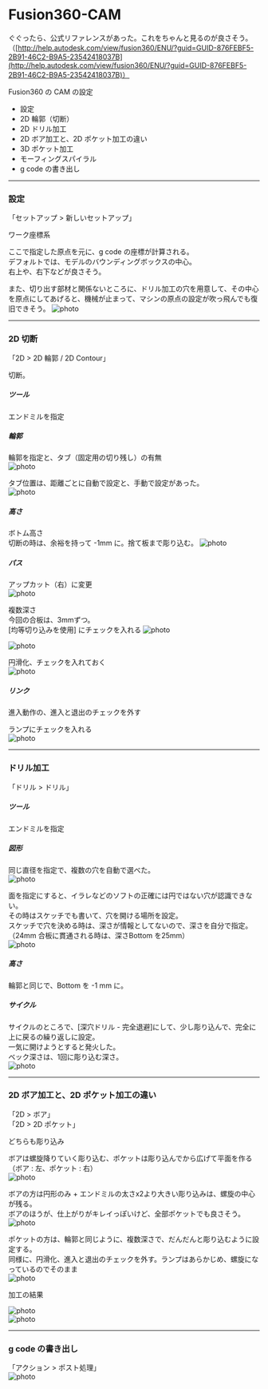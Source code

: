 # Fusion360-CAM  



ぐぐったら、公式リファレンスがあった。これをちゃんと見るのが良さそう。    
（[http://help.autodesk.com/view/fusion360/ENU/?guid=GUID-876FEBF5-2B91-46C2-B9A5-23542418037B](http://help.autodesk.com/view/fusion360/ENU/?guid=GUID-876FEBF5-2B91-46C2-B9A5-23542418037B)）

Fusion360 の CAM の設定  
- 設定  
- 2D 輪郭（切断）  
- 2D ドリル加工  
- 2D ボア加工と、2D ポケット加工の違い  
- 3D ポケット加工  
- モーフィングスパイラル  
- g code の書き出し  


---

### 設定  

「セットアップ > 新しいセットアップ」  

ワーク座標系  

ここで指定した原点を元に、g code の座標が計算される。  
デフォルトでは、モデルのバウンディングボックスの中心。  
右上や、右下などが良さそう。  

また、切り出す部材と関係ないところに、ドリル加工の穴を用意して、その中心を原点にしてあげると、機械が止まって、マシンの原点の設定が吹っ飛んでも復旧できそう。
![photo](photo/setup.png)

---  

### 2D 切断

「2D > 2D 輪郭 / 2D Contour」  

切断。  

##### ツール  

エンドミルを指定  


##### 輪郭  

輪郭を指定と、タブ（固定用の切り残し）の有無  
![photo](photo/contour-1.png)

タブ位置は、距離ごとに自動で設定と、手動で設定があった。  
![photo](photo/tab.png)


##### 高さ  

ボトム高さ  
切断の時は、余裕を持って -1mm に。捨て板まで彫り込む。
![photo](photo/contour-2.png)


##### パス  

アップカット（右）に変更  
![photo](photo/right.png)  


複数深さ  
今回の合板は、3mmずつ。  
[均等切り込みを使用] にチェックを入れる
![photo](photo/multipleDepths-2.png)  

![photo](photo/multipleDepths-1.png)  

円滑化、チェックを入れておく  
![photo](photo/smooth.png)  


##### リンク  

進入動作の、進入と退出のチェックを外す  

ランプにチェックを入れる  
![photo](photo/ramp.png)  


---  

### ドリル加工  

「ドリル > ドリル」  


##### ツール  

エンドミルを指定  


##### 図形  

同じ直径を指定で、複数の穴を自動で選べた。  
![photo](photo/drilling-3.png)  

面を指定にすると、イラレなどのソフトの正確には円ではない穴が認識できない。  
その時はスケッチでも書いて、穴を開ける場所を設定。  
スケッチで穴を決める時は、深さが情報としてないので、深さを自分で指定。（24mm 合板に貫通される時は、深さBottom を25mm）  
![photo](photo/drilling-2.png)


##### 高さ  

輪郭と同じで、Bottom を -1 mm に。


##### サイクル  

サイクルのところで、[深穴ドリル - 完全退避]にして、少し彫り込んで、完全に上に戻るの繰り返しに設定。  
一気に開けようとすると発火した。  
ベック深さは、1回に彫り込む深さ。  
![photo](photo/drilling-1.png)  



---  

### 2D ボア加工と、2D ポケット加工の違い  

「2D > ボア」  
「2D > 2D ポケット」  

どちらも彫り込み  

ボアは螺旋降りていく彫り込む、ポケットは彫り込んでから広げて平面を作る
（ボア : 左、ポケット : 右）  
![photo](photo/bore-pocket-1.png)  

ボアの方は円形のみ + エンドミルの太さx2より大きい彫り込みは、螺旋の中心が残る。  
ボアのほうが、仕上がりがキレイっぽいけど、全部ポケットでも良さそう。  
![photo](photo/bore-pocket-2.png)  


ポケットの方は、輪郭と同じように、複数深さで、だんだんと彫り込むように設定する。  
同様に、円滑化、進入と退出のチェックを外す。ランプはあらかじめ、螺旋になっているのでそのまま  
![photo](photo/pocket-1.png)



加工の結果  

![photo](photo/bore.jpg)  
![photo](photo/pocket.jpg)  

---  

### g code の書き出し  

「アクション > ポスト処理」  
![photo](photo/post-process.png)

